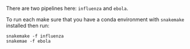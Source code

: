 There are two pipelines here: `influenza` and `ebola`. 

To run each make sure that you have a conda environment with `snakemake` installed then run:
```shell
snakemake -f influenza
snakemae -f ebola 
```